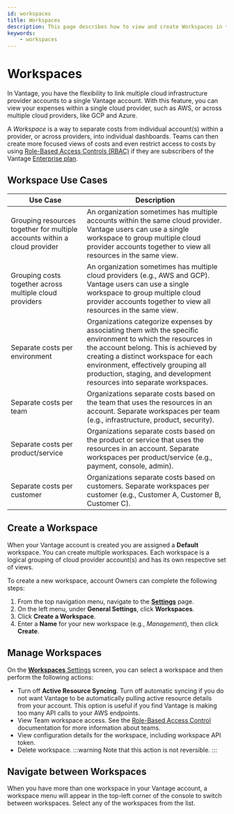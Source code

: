 ```yaml
---
id: workspaces
title: Workspaces
description: This page describes how to view and create Workspaces in the console.
keywords:
    - workspaces
---
```


# Workspaces

In Vantage, you have the flexibility to link multiple cloud infrastructure provider accounts to a single Vantage account. With this feature, you can view your expenses within a single cloud provider, such as AWS, or across multiple cloud providers, like GCP and Azure.

A *Workspace* is a way to separate costs from individual account(s) within a provider, or across providers, into individual dashboards. Teams can then create more focused views of costs and even restrict access to costs by using [Role-Based Access Controls (RBAC)](/rbac) if they are subscribers of the Vantage [Enterprise plan](https://www.vantage.sh/pricing).

## Workspace Use Cases

| **Use Case**                                   | **Description**                                                                                                 |
|-----------------------------------------------|-------------------------------------------------------------------------------------------------------------|
| Grouping resources together for multiple accounts within a cloud provider | An organization sometimes has multiple accounts within the same cloud provider. Vantage users can use a single workspace to group multiple cloud provider accounts together to view all resources in the same view. |
| Grouping costs together across multiple cloud providers | An organization sometimes has multiple cloud providers (e.g., AWS and GCP). Vantage users can use a single workspace to group multiple cloud provider accounts together to view all resources in the same view. |
| Separate costs per environment | Organizations categorize expenses by associating them with the specific environment to which the resources in the account belong. This is achieved by creating a distinct workspace for each environment, effectively grouping all production, staging, and development resources into separate workspaces. |
| Separate costs per team | Organizations separate costs based on the team that uses the resources in an account. Separate workspaces per team (e.g., infrastructure, product, security). |
| Separate costs per product/service | Organizations separate costs based on the product or service that uses the resources in an account. Separate workspaces per product/service (e.g., payment, console, admin). |
| Separate costs per customer | Organizations separate costs based on customers. Separate workspaces per customer (e.g., Customer A, Customer B, Customer C). |


## Create a Workspace

When your Vantage account is created you are assigned a **Default** workspace. You can create multiple workspaces. Each workspace is a logical grouping of cloud provider account(s) and has its own respective set of views. 

To create a new workspace, account Owners can complete the following steps:

1. From the top navigation menu, navigate to the [**Settings**](https://console.vantage.sh/account/profile) page. 
2. On the left menu, under **General Settings**, click **Workspaces**.
3. Click **Create a Workspace**. 
4. Enter a **Name** for your new workspace (e.g., *Management*), then click **Create**. 

## Manage Workspaces

On the [**Workspaces** Settings](https://console.vantage.sh/settings/workspaces) screen, you can select a workspace and then perform the following actions:

- Turn off **Active Resource Syncing**. Turn off automatic syncing if you do not want Vantage to be automatically pulling active resource details from your account. This option is useful if you find Vantage is making too many API calls to your AWS endpoints.
- View Team workspace access. See the [Role-Based Access Control](/rbac) documentation for more information about teams.
- View configuration details for the workspace, including workspace API token.
- Delete workspace. 
:::warning
Note that this action is not reversible.
::: 

## Navigate between Workspaces

When you have more than one workspace in your Vantage account, a workspace menu will appear in the top-left corner of the console to switch between workspaces. Select any of the workspaces from the list. 
